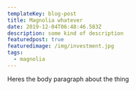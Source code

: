 ```yaml
---
templateKey: blog-post
title: Magnolia whatever
date: 2019-12-04T06:48:46.583Z
description: some kind of description
featuredpost: true
featuredimage: /img/investment.jpg
tags:
  - magnolia
---
```

Heres the body paragraph about the  thing
